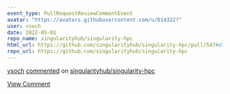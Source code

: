 ```yaml
---
event_type: PullRequestReviewCommentEvent
avatar: "https://avatars.githubusercontent.com/u/814322?"
user: vsoch
date: 2022-05-01
repo_name: singularityhub/singularity-hpc
html_url: https://github.com/singularityhub/singularity-hpc/pull/547#discussion_r862413724
repo_url: https://github.com/singularityhub/singularity-hpc
---
```


<a href='https://github.com/vsoch' target='_blank'>vsoch</a> <a href='https://github.com/singularityhub/singularity-hpc/pull/547#discussion_r862413724' target='_blank'>commented</a> on <a href='https://github.com/singularityhub/singularity-hpc' target='_blank'>singularityhub/singularity-hpc</a>

<a href='https://github.com/singularityhub/singularity-hpc/pull/547#discussion_r862413724' target='_blank'>View Comment</a>